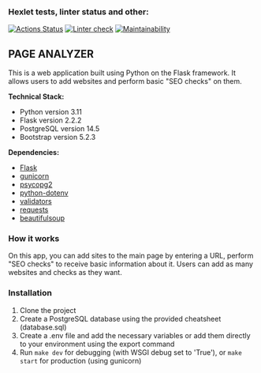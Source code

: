 ### Hexlet tests, linter status and other:
[![Actions Status](https://github.com/Nazarinh0/python-project-83/workflows/hexlet-check/badge.svg)](https://github.com/Nazarinh0/python-project-83/actions)
[![Linter check](https://github.com/Nazarinh0/python-project-83/workflows/linter-check/badge.svg)](https://github.com/Nazarinh0/python-project-83/actions/workflows/linter-check.yml)
[![Maintainability](https://api.codeclimate.com/v1/badges/c8c380438c971d5e4efd/maintainability)](https://codeclimate.com/github/Nazarinh0/python-project-83/maintainability)

## PAGE ANALYZER
This is a web application built using Python on the Flask framework. 
It allows users to add websites and perform basic "SEO checks" on them.

**Technical Stack:**
- Python version 3.11
- Flask version 2.2.2
- PostgreSQL version 14.5
- Bootstrap version 5.2.3

**Dependencies:**
- [Flask](https://github.com/pallets/flask/)
- [gunicorn](https://github.com/benoitc/gunicorn)
- [psycopg2](https://github.com/psycopg/psycopg2)
- [python-dotenv](https://github.com/theskumar/python-dotenv)
- [validators](https://github.com/python-validators/validators)
- [requests](https://github.com/psf/requests)
- [beautifulsoup](https://code.launchpad.net/beautifulsoup)

### How it works
On this app, you can add sites to the main page by entering a URL, 
perform "SEO checks" to receive basic information about it. 
Users can add as many websites and checks as they want.

### Installation
1. Clone the project
2. Create a PostgreSQL database using the provided cheatsheet (database.sql)
3. Create a .env file and add the necessary variables or add them directly to your environment using the export command
4. Run `make dev` for debugging (with WSGI debug set to 'True'), or `make start` for production (using gunicorn)